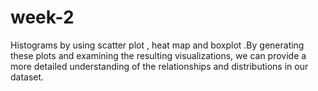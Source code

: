 # week-2
 Histograms by using scatter plot , heat map and boxplot .By generating these plots and examining the resulting visualizations, we can provide a more detailed understanding of the relationships and distributions in our dataset.
